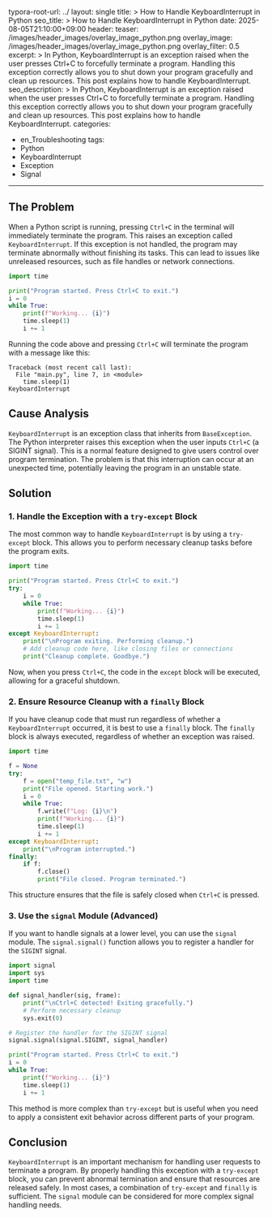 typora-root-url: ../
layout: single
title: >
    How to Handle KeyboardInterrupt in Python
seo_title: >
    How to Handle KeyboardInterrupt in Python
date: 2025-08-05T21:10:00+09:00
header:
   teaser: /images/header_images/overlay_image_python.png
   overlay_image: /images/header_images/overlay_image_python.png
   overlay_filter: 0.5
excerpt: >
    In Python, KeyboardInterrupt is an exception raised when the user presses Ctrl+C to forcefully terminate a program. Handling this exception correctly allows you to shut down your program gracefully and clean up resources. This post explains how to handle KeyboardInterrupt.
seo_description: >
    In Python, KeyboardInterrupt is an exception raised when the user presses Ctrl+C to forcefully terminate a program. Handling this exception correctly allows you to shut down your program gracefully and clean up resources. This post explains how to handle KeyboardInterrupt.
categories:
  - en_Troubleshooting
tags:
  - Python
  - KeyboardInterrupt
  - Exception
  - Signal
---

## The Problem

When a Python script is running, pressing `Ctrl+C` in the terminal will immediately terminate the program.
This raises an exception called `KeyboardInterrupt`.
If this exception is not handled, the program may terminate abnormally without finishing its tasks.
This can lead to issues like unreleased resources, such as file handles or network connections.

```python
import time

print("Program started. Press Ctrl+C to exit.")
i = 0
while True:
    print(f"Working... {i}")
    time.sleep(1)
    i += 1
```

Running the code above and pressing `Ctrl+C` will terminate the program with a message like this:

```
Traceback (most recent call last):
  File "main.py", line 7, in <module>
    time.sleep(1)
KeyboardInterrupt
```

## Cause Analysis

`KeyboardInterrupt` is an exception class that inherits from `BaseException`.
The Python interpreter raises this exception when the user inputs `Ctrl+C` (a SIGINT signal).
This is a normal feature designed to give users control over program termination.
The problem is that this interruption can occur at an unexpected time, potentially leaving the program in an unstable state.

## Solution

### 1. Handle the Exception with a `try-except` Block

The most common way to handle `KeyboardInterrupt` is by using a `try-except` block.
This allows you to perform necessary cleanup tasks before the program exits.

```python
import time

print("Program started. Press Ctrl+C to exit.")
try:
    i = 0
    while True:
        print(f"Working... {i}")
        time.sleep(1)
        i += 1
except KeyboardInterrupt:
    print("\nProgram exiting. Performing cleanup.")
    # Add cleanup code here, like closing files or connections
    print("Cleanup complete. Goodbye.")
```

Now, when you press `Ctrl+C`, the code in the `except` block will be executed, allowing for a graceful shutdown.

### 2. Ensure Resource Cleanup with a `finally` Block

If you have cleanup code that must run regardless of whether a `KeyboardInterrupt` occurred, it is best to use a `finally` block.
The `finally` block is always executed, regardless of whether an exception was raised.

```python
import time

f = None
try:
    f = open("temp_file.txt", "w")
    print("File opened. Starting work.")
    i = 0
    while True:
        f.write(f"Log: {i}\n")
        print(f"Working... {i}")
        time.sleep(1)
        i += 1
except KeyboardInterrupt:
    print("\nProgram interrupted.")
finally:
    if f:
        f.close()
        print("File closed. Program terminated.")
```

This structure ensures that the file is safely closed when `Ctrl+C` is pressed.

### 3. Use the `signal` Module (Advanced)

If you want to handle signals at a lower level, you can use the `signal` module.
The `signal.signal()` function allows you to register a handler for the `SIGINT` signal.

```python
import signal
import sys
import time

def signal_handler(sig, frame):
    print("\nCtrl+C detected! Exiting gracefully.")
    # Perform necessary cleanup
    sys.exit(0)

# Register the handler for the SIGINT signal
signal.signal(signal.SIGINT, signal_handler)

print("Program started. Press Ctrl+C to exit.")
i = 0
while True:
    print(f"Working... {i}")
    time.sleep(1)
    i += 1
```

This method is more complex than `try-except` but is useful when you need to apply a consistent exit behavior across different parts of your program.

## Conclusion

`KeyboardInterrupt` is an important mechanism for handling user requests to terminate a program.
By properly handling this exception with a `try-except` block, you can prevent abnormal termination and ensure that resources are released safely.
In most cases, a combination of `try-except` and `finally` is sufficient. The `signal` module can be considered for more complex signal handling needs.

